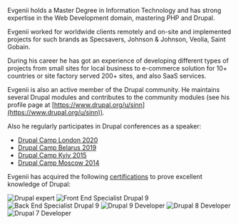 Evgenii holds a Master Degree in Information Technology and has strong expertise in the Web Development domain, mastering PHP and Drupal.

Evgenii worked for worldwide clients remotely and on-site and implemented projects for such brands as Specsavers, Johnson & Johnson, Veolia, Saint Gobain.

During his career he has got an experience of developing different types of projects from small sites for local business to e-commerce solution for 10+ countries or site factory served 200+ sites, and also SaaS services. 

Evgenii is also an active member of the Drupal community. He maintains several Drupal modules and contributes to the community modules (see his profile page at [https://www.drupal.org/u/sinn](https://www.drupal.org/u/sinn)).

Also he regularly participates in Drupal conferences as a speaker:

* [Drupal Camp London 2020](/drupal/memsql/2020/03/31/memsql-presentation.html)
* [Drupal Camp Belarus 2019](/drupal/theme/2019/06/10/component-based-theming.html)
* [Drupal Camp Kyiv 2015](/drupal/modules/2018/02/26/avoid-theft-data.html)
* [Drupal Camp Moscow 2014](/drupal/architecture/2014/12/26/lazy-evaluation.html)

Evgenii has acquired the following [certifications](https://certification.acquia.com/user/7902) to prove excellent knowledge of Drupal:

![Drupal expert](https://certification.acquia.com/sites/default/files/images/badges/Drupal%20Expert%20%28Drupal%209%29.png)
![Front End Specialist Drupal 9](https://certification.acquia.com/sites/default/files/images/badges/Front%20End%20Specialist%20%28Drupal%209%29.png)
![Back End Specialist Drupal 9](https://certification.acquia.com/sites/default/files/images/badges/Back%20End%20Specialist%20%28Drupal%209%29.png)
![Drupal 9 Developer](https://certification.acquia.com/sites/default/files/images/badges/Developer%20%28Drupal%209%29_0.png)
![Drupal 8 Developer](https://certification.acquia.com/sites/default/files/images/badges/Developer%20%28Drupal%208%29.png)
![Drupal 7 Developer](https://certification.acquia.com/sites/default/files/images/badges/Developer%20%28Drupal%207%29.png)
